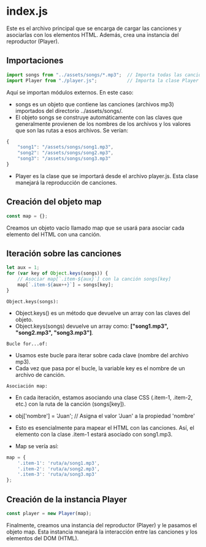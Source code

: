 # index.js

Este es el archivo principal que se encarga de cargar las canciones y asociarlas con los elementos HTML. Además, crea una instancia del reproductor (Player).

## Importaciones

```javascript
import songs from "../assets/songs/*.mp3";  // Importa todas las canciones en formato mp3
import Player from "./player.js";           // Importa la clase Player desde el archivo player.js

```

Aquí se importan módulos externos. En este caso:

- songs es un objeto que contiene las canciones (archivos mp3) importados del directorio ../assets/songs/.
- El objeto songs se construye automáticamente con las claves que generalmente provienen de los nombres de los archivos y los valores que son las rutas a esos archivos.
Se verían: 
```javascript
{
    "song1": "/assets/songs/song1.mp3",
    "song2": "/assets/songs/song2.mp3",
    "song3": "/assets/songs/song3.mp3"
}

```

- Player es la clase que se importará desde el archivo player.js. Esta clase manejará la reproducción de canciones.

## Creación del objeto map

```javascript
const map = {};

```
Creamos un objeto vacío llamado map que se usará para asociar cada elemento del HTML con una canción.

## Iteración sobre las canciones
```javascript
let aux = 1;
for (var key of Object.keys(songs)) {
    // Asociar map[`.item-${aux}`] con la canción songs[key]
    map[`.item-${aux++}`] = songs[key];
}
```

`Object.keys(songs):`
- Object.keys() es un método que devuelve un array con las claves del objeto. 
- Object.keys(songs) devuelve un array como: **["song1.mp3", "song2.mp3", "song3.mp3"]**.

`Bucle for...of:`
- Usamos este bucle para iterar sobre cada clave (nombre del archivo mp3).
- Cada vez que pasa por el bucle, la variable key es el nombre de un archivo de canción.

`Asociación map:`

- En cada iteración, estamos asociando una clase CSS (.item-1, .item-2, etc.) con la ruta de la canción (songs[key]).

- obj['nombre'] = 'Juan'; // Asigna el valor 'Juan' a la propiedad 'nombre'

- Esto es esencialmente para mapear el HTML con las canciones. Así, el elemento con la clase .item-1 estará asociado con song1.mp3.

- Map se vería así:
```javascript
map = {
    '.item-1': 'ruta/a/song1.mp3',
    '.item-2': 'ruta/a/song2.mp3',
    '.item-3': 'ruta/a/song3.mp3'
};

```



## Creación de la instancia Player
```javascript
const player = new Player(map);
```
Finalmente, creamos una instancia del reproductor (Player) y le pasamos el objeto map. Esta instancia manejará la interacción entre las canciones y los elementos del DOM (HTML).